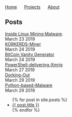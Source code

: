 <a href="https://michael-meade.github.io/" style='margin-right:20px'>Home</a>
<a href="https://michael-meade.github.io/Projects" style='margin-right:20px'>Projects</a>
<a href="https://michael-meade.github.io/About" style='margin-right:20px'>About</a>
## Posts

[Inside Linux Mining Malware](./LinuxMalware.md).<br>
March 23 2019<br>
[KORKERDS-Miner](./KORKERDS-Miner.md)<br>
March 24 2019<br>
[BitCoin Vanity Generator](./Projects/BitcoinVanityGenerator.md)<br>
March 24 2019<br>
[PowerShell-delivering-Xmrig](./powerShellXmrig.md)<br>
March 27 2019<br>
[Dorking-Out](./dorkingOut.md)<br>
March 29 2019<br>
[Python-based-Malware](./Python-Based-Malware.md)<br>
March 29 2019<br>
<ul>
  {% for post in site.posts %}
    <li>
      <a href="{{ post.url }}">{{ post.title }}</a>
    </li>
  {% endfor %}
</ul>
